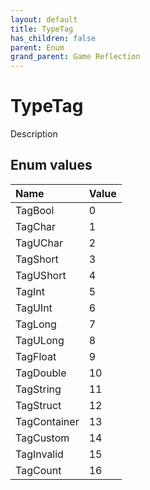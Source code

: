 ```yaml
---
layout: default
title: TypeTag
has_children: false
parent: Enum
grand_parent: Game Reflection
---
```

# TypeTag
Description 

## Enum values

| Name | Value |
|:----------|:--------------|
| TagBool | 0 |
| TagChar | 1 |
| TagUChar | 2 |
| TagShort | 3 |
| TagUShort | 4 |
| TagInt | 5 |
| TagUInt | 6 |
| TagLong | 7 |
| TagULong | 8 |
| TagFloat | 9 |
| TagDouble | 10 |
| TagString | 11 |
| TagStruct | 12 |
| TagContainer | 13 |
| TagCustom | 14 |
| TagInvalid | 15 |
| TagCount | 16 |

